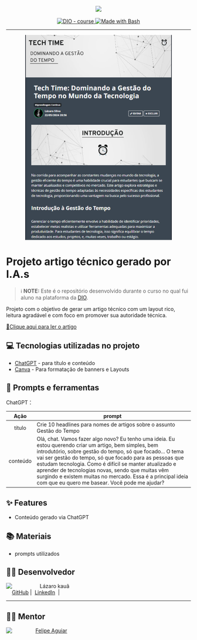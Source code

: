 <p align="center">
    <img width="100" src=".github/assets/banner.png">
</p>


<p align="center">
  <a href="https://dio.me/"><img src="https://img.shields.io/badge/DIO-Course-28DA77?logo=youtube" alt="DIO - course">
  </a>
  <a href="https://www.gnu.org/software/bash/" title="Go to Bash homepage"><img src="https://img.shields.io/badge/Prompt-Project-blue?logo=gnu-bash&amp;logoColor=white" alt="Made with Bash">
  </a>
</p>

-------

<p align="center">
  <img 
    src=".github/assets/preview.png"
    width="400"  
  />
</p>

# Projeto artigo técnico gerado por I.A.s


 > ℹ️ **NOTE:** Este é o repositório desenvolvido durante o curso no qual fui aluno na plataforma da [DIO](https://dio.me).


Projeto com o objetivo de gerar um artigo técnico com um layout rico, leitura agradável e com foco em promover sua autoridade técnica.

<a href="https://dio.me/articles/tech-time-dominando-a-gestao-do-tempo-no-mundo-da-tecnologia" title="View PDF now"> 📕Clique aqui para ler o artigo</a>

## 💻 Tecnologias utilizadas no projeto

- [ChatGPT](https://chat.openai.com/) - para título e conteúdo
- [Canva](https://www.canva.com) - Para formatação de banners e Layouts

## 📄 Prompts e ferramentas


ChatGPT：

|   Ação   | prompt                                                                                                                                                                                                                                                                         |
| :------: | ------------------------------------------------------------------------------------------------------------------------------------------------------------------------------------------------------------------------------------------------------------------------------ |
|  título  | Crie 10 headlines para nomes de artigos sobre o assunto Gestão do Tempo                                                                                                                                                                                                    |
| conteúdo | Olá, chat. Vamos fazer algo novo? Eu tenho uma ideia. Eu estou querendo criar um artigo, bem simples, bem introdutório, sobre gestão do tempo, só que focado... O tema vai ser gestão do tempo, só que focado para as pessoas que estudam tecnologia. Como é difícil se manter atualizado e aprender de tecnologias novas, sendo que muitas vêm surgindo e existem muitas no mercado. Essa é a principal ideia com que eu quero me basear. Você pode me ajudar? |






## ✨ Features

- Conteúdo gerado via ChatGPT

## 📚 Materiais

- prompts utilizados


## 👨‍💻 Desenvolvedor

<img 
      align=left 
      margin=10 
      width=80 
      src="https://avatars.githubusercontent.com/u/132157522?v=4"
/>
<p>&nbsp&nbsp&nbspLázaro kauã<br>
    &nbsp&nbsp&nbsp
    <a href="https://github.com/Lazarokaua">
    GitHub</a>&nbsp;|&nbsp;
    <a href="https://www.linkedin.com/in/lazaro-kaua/">LinkedIn</a>
&nbsp;|&nbsp;</p>
</p>
<p>

---
## 👨‍💻 Mentor

<img 
      align=left 
      margin=10 
      width=80 
      src="https://avatars.githubusercontent.com/u/37452836?v=4"
    /> 
[Felipe Aguiar](https://github.com/felipeAguiarCode)

